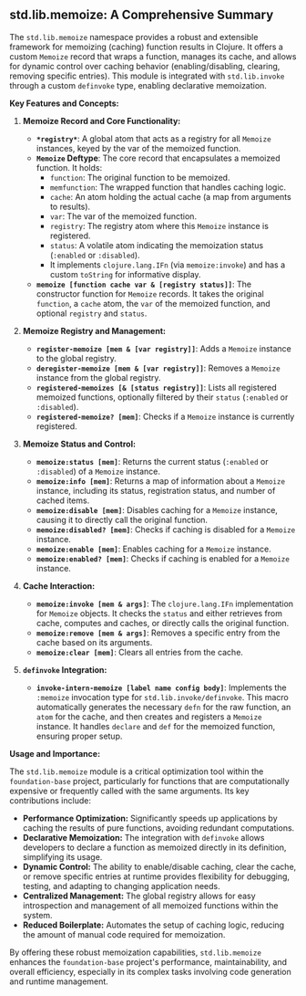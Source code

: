 ## std.lib.memoize: A Comprehensive Summary

The `std.lib.memoize` namespace provides a robust and extensible framework for memoizing (caching) function results in Clojure. It offers a custom `Memoize` record that wraps a function, manages its cache, and allows for dynamic control over caching behavior (enabling/disabling, clearing, removing specific entries). This module is integrated with `std.lib.invoke` through a custom `definvoke` type, enabling declarative memoization.

**Key Features and Concepts:**

1.  **Memoize Record and Core Functionality:**
    *   **`*registry*`**: A global atom that acts as a registry for all `Memoize` instances, keyed by the var of the memoized function.
    *   **`Memoize` Deftype**: The core record that encapsulates a memoized function. It holds:
        *   `function`: The original function to be memoized.
        *   `memfunction`: The wrapped function that handles caching logic.
        *   `cache`: An atom holding the actual cache (a map from arguments to results).
        *   `var`: The var of the memoized function.
        *   `registry`: The registry atom where this `Memoize` instance is registered.
        *   `status`: A volatile atom indicating the memoization status (`:enabled` or `:disabled`).
        *   It implements `clojure.lang.IFn` (via `memoize:invoke`) and has a custom `toString` for informative display.
    *   **`memoize [function cache var & [registry status]]`**: The constructor function for `Memoize` records. It takes the original `function`, a `cache` atom, the `var` of the memoized function, and optional `registry` and `status`.

2.  **Memoize Registry and Management:**
    *   **`register-memoize [mem & [var registry]]`**: Adds a `Memoize` instance to the global registry.
    *   **`deregister-memoize [mem & [var registry]]`**: Removes a `Memoize` instance from the global registry.
    *   **`registered-memoizes [& [status registry]]`**: Lists all registered memoized functions, optionally filtered by their `status` (`:enabled` or `:disabled`).
    *   **`registered-memoize? [mem]`**: Checks if a `Memoize` instance is currently registered.

3.  **Memoize Status and Control:**
    *   **`memoize:status [mem]`**: Returns the current status (`:enabled` or `:disabled`) of a `Memoize` instance.
    *   **`memoize:info [mem]`**: Returns a map of information about a `Memoize` instance, including its status, registration status, and number of cached items.
    *   **`memoize:disable [mem]`**: Disables caching for a `Memoize` instance, causing it to directly call the original function.
    *   **`memoize:disabled? [mem]`**: Checks if caching is disabled for a `Memoize` instance.
    *   **`memoize:enable [mem]`**: Enables caching for a `Memoize` instance.
    *   **`memoize:enabled? [mem]`**: Checks if caching is enabled for a `Memoize` instance.

4.  **Cache Interaction:**
    *   **`memoize:invoke [mem & args]`**: The `clojure.lang.IFn` implementation for `Memoize` objects. It checks the `status` and either retrieves from cache, computes and caches, or directly calls the original function.
    *   **`memoize:remove [mem & args]`**: Removes a specific entry from the cache based on its arguments.
    *   **`memoize:clear [mem]`**: Clears all entries from the cache.

5.  **`definvoke` Integration:**
    *   **`invoke-intern-memoize [label name config body]`**: Implements the `:memoize` invocation type for `std.lib.invoke/definvoke`. This macro automatically generates the necessary `defn` for the raw function, an `atom` for the cache, and then creates and registers a `Memoize` instance. It handles `declare` and `def` for the memoized function, ensuring proper setup.

**Usage and Importance:**

The `std.lib.memoize` module is a critical optimization tool within the `foundation-base` project, particularly for functions that are computationally expensive or frequently called with the same arguments. Its key contributions include:

*   **Performance Optimization:** Significantly speeds up applications by caching the results of pure functions, avoiding redundant computations.
*   **Declarative Memoization:** The integration with `definvoke` allows developers to declare a function as memoized directly in its definition, simplifying its usage.
*   **Dynamic Control:** The ability to enable/disable caching, clear the cache, or remove specific entries at runtime provides flexibility for debugging, testing, and adapting to changing application needs.
*   **Centralized Management:** The global registry allows for easy introspection and management of all memoized functions within the system.
*   **Reduced Boilerplate:** Automates the setup of caching logic, reducing the amount of manual code required for memoization.

By offering these robust memoization capabilities, `std.lib.memoize` enhances the `foundation-base` project's performance, maintainability, and overall efficiency, especially in its complex tasks involving code generation and runtime management.
